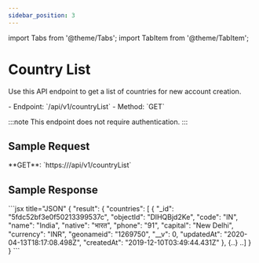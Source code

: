 ```yaml
---
sidebar_position: 3
---
```

import Tabs from '@theme/Tabs';
import TabItem from '@theme/TabItem';

# Country List

Use this API endpoint to get a list of countries for new account creation.

<div className="custom-block-peach">
- Endpoint: `/api/v1/countryList` 
- Method: `GET`
</div>

:::note
This endpoint does not require authentication.
:::

## Sample Request
<div className="custom-block-green">
 **GET**: `https://<api_url>/api/v1/countryList`
</div>

## Sample Response

<Tabs>  
  <TabItem value="ResponseJSON" label="Response JSON">
      ```jsx title="JSON"
{
    "result": {
       "countries": [
           {
               "_id": "5fdc52bf3e0f50213399537c",
               "objectId": "DlHQBjd2Ke",
               "code": "IN",
               "name": "India",
               "native": "भारत",
               "phone": "91",
               "capital": "New Delhi",
               "currency": "INR",
               "geonameid": "1269750",
               "__v": 0,
               "updatedAt": "2020-04-13T18:17:08.498Z",
               "createdAt": "2019-12-10T03:49:44.431Z"
           },
	    {..}
..]
    }
}
```
  </TabItem> 
</Tabs>





